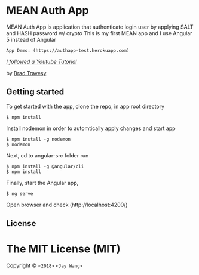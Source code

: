 # MEAN Auth App

MEAN Auth App is application that authenticate login user by applying SALT and HASH  password w/ crypto
This is my first MEAN app and I use Angular 5 instead of Angular
```
App Demo: (https://authapp-test.herokuapp.com)
```
[*I followed a Youtube Tutorial*](https://www.youtube.com/user/TechGuyWeb)

by [Brad Travesy](https://www.traversymedia.com/).

## Getting started

To get started with the app, clone the repo, in app root directory

```
$ npm install
```

Install nodemon in order to automtically apply changes and start app

```
$ npm install -g nodemon
$ nodemon
```


Next, cd to angular-src folder run

```
$ npm install -g @angular/cli
$ npm install
```

Finally, start the Angular app,

```
$ ng serve
```

Open browser and check (http://localhost:4200/)

## License
The MIT License (MIT)
=====================

Copyright © `<2018>` `<Jay Wang>`